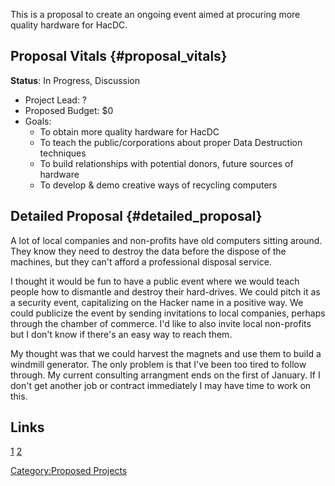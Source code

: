 This is a proposal to create an ongoing event aimed at procuring more
quality hardware for HacDC.

## Proposal Vitals {#proposal_vitals}

**Status**: In Progress, Discussion

-   Project Lead: ?
-   Proposed Budget: \$0
-   Goals:
    -   To obtain more quality hardware for HacDC
    -   To teach the public/corporations about proper Data Destruction
        techniques
    -   To build relationships with potential donors, future sources of
        hardware
    -   To develop & demo creative ways of recycling computers

## Detailed Proposal {#detailed_proposal}

A lot of local companies and non-profits have old computers sitting
around. They know they need to destroy the data before the dispose of
the machines, but they can't afford a professional disposal service.

I thought it would be fun to have a public event where we would teach
people how to dismantle and destroy their hard-drives. We could pitch it
as a security event, capitalizing on the Hacker name in a positive way.
We could publicize the event by sending invitations to local companies,
perhaps through the chamber of commerce. I'd like to also invite local
non-profits but I don't know if there's an easy way to reach them.

My thought was that we could harvest the magnets and use them to build a
windmill generator. The only problem is that I've been too tired to
follow through. My current consulting arrangment ends on the first of
January. If I don't get another job or contract immediately I may have
time to work on this.

## Links

[1](http://citeseerx.ist.psu.edu/viewdoc/summary?doi=10.1.1.20.1489)
[2](http://ccrma-www.stanford.edu/~verplank/ThePlank.pdf)

[Category:Proposed Projects](Category:Proposed_Projects)
